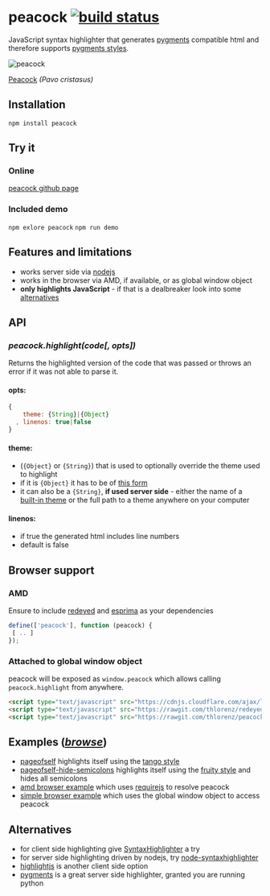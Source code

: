 # peacock [![build status](https://secure.travis-ci.org/thlorenz/peacock.png)](http://travis-ci.org/thlorenz/peacock)

JavaScript syntax highlighter that generates [pygments](http://pygments.org/) compatible html and therefore supports
[pygments styles](https://github.com/thlorenz/peacock/tree/master/styles).

![peacock](http://animal.discovery.com/birds/peacock/pictures/peacock-picture.jpg)

[Peacock](http://animal.discovery.com/birds/peacock/) *(Pavo cristasus)*

## Installation

    npm install peacock

## Try it 

### Online 

[peacock github page](http://thlorenz.github.com/peacock/)

### Included demo

`npm exlore peacock` 
`npm run demo`

## Features and limitations

- works server side via [nodejs](http://nodejs.org)
- works in the browser via AMD, if available, or as global window object
- **only highlights JavaScript** - if that is a dealbreaker look into some [alternatives](#alternatives)

## API

### ***peacock.highlight(code[, opts])***

Returns the highlighted version of the code that was passed or throws an error if it was not able to parse it.

#### opts:

```js
{   
    theme: {String}|{Object}
  , linenos: true|false 
}
```

#### theme:

- (`{Object}` or `{String}`) that is used to optionally override the theme used to highlight
- if it is `{Object}` it has to be of [this form](https://github.com/thlorenz/peacock/blob/master/themes/empty.js)
- it can also be a `{String}`, **if used server side** - either the name of a [built-in
  theme](https://github.com/thlorenz/peacock/tree/master/themes) or the full path to a theme anywhere on your computer

#### linenos:

- if true the generated html includes line numbers
- default is false

## Browser support

### AMD

Ensure to include [redeyed](https://github.com/thlorenz/redeyed) and [esprima](https://github.com/ariya/esprima) as your
dependencies

```js
define(['peacock'], function (peacock) {
 [ .. ]
});
```

### Attached to global window object

peacock will be exposed as `window.peacock` which allows calling `peacock.highlight` from anywhere.

```html
<script type="text/javascript" src="https://cdnjs.cloudflare.com/ajax/libs/esprima/2.7.2/esprima.min.js"></script>
<script type="text/javascript" src="https://rawgit.com/thlorenz/redeyed/master/redeyed.js"></script>
<script type="text/javascript" src="https://rawgit.com/thlorenz/peacock/master/peacock-browser.js"></script>
```

## Examples ([*browse*](https://github.com/thlorenz/peacock/tree/master/examples))

- [pageofself](https://github.com/thlorenz/peacock/blob/master/examples/pageofself.js) highlights itself using
  the [tango style](https://github.com/thlorenz/peacock/blob/master/styles/tango.css)
- [pageofself-hide-semicolons](https://github.com/thlorenz/peacock/blob/master/examples/pageofself-hide-semicolons.js) highlights itself using
  the [fruity style](https://github.com/thlorenz/peacock/blob/master/styles/fruity.css) and hides all semicolons
- [amd browser example](https://github.com/thlorenz/peacock/tree/master/examples/browser-amd) which uses
  [requirejs](http://requirejs.org) to resolve peacock
- [simple browser example](https://github.com/thlorenz/peacock/tree/master/examples/browser-simple) which uses the
  global window object to access peacock

## Alternatives

- for client side highlighting give [SyntaxHighlighter](http://alexgorbatchev.com/SyntaxHighlighter/) a try
- for server side highlighting driven by nodejs, try
  [node-syntaxhighlighter](https://github.com/thlorenz/node-syntaxhighlighter)
- [highlightjs](http://softwaremaniacs.org/soft/highlight/en/) is another client side option
- [pygments](http://pygments.org/) is a great server side highlighter, granted you are running python
